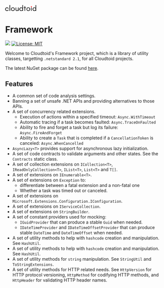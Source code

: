 <img src="https://raw.githubusercontent.com/cloudtoid/assets/master/logos/cloudtoid-black-red.png" width="100">

# Framework

![](https://github.com/cloudtoid/url-pattern/workflows/publish/badge.svg) [![License: MIT](https://img.shields.io/badge/License-MIT-blue.svg)](https://github.com/cloudtoid/url-patterns/blob/master/LICENSE)

Welcome to Cloudtoid's Framework project, which is a library of utility classes, targetting `.netstandard 2.1`, for all Cloudtoid projects.

The latest NuGet package can be found [here](https://www.nuget.org/packages/Cloudtoid.Framework/).

## Features

- A common set of code analysis settings.
- Banning a set of unsafe .NET APIs and providing alternatives to those APIs.
- A set of concurrency related extensions.
  - Execution of actions within a specified timeout: `Async.WithTimeout`
  - Automatic tracing if a task becomes faulted: `Async.TraceOnFaulted`
  - Ability to fire and forget a task but log its failure: `Async.FireAndForget`
  - Ability to create a `Task` that is completed if a `CancellationToken` is canceled: `Async.WhenCancelled`
- `AsyncLazy<T>` provides support for asynchronous lazy initialization.
- A set of code contracts to validate arguments and other states. See the `Contracts` static class.
- A set of collection extensions on `ICollection<T>`, `IReadOnlyCollection<T>`, `IList<T>`, `List<T>` and `T[]`.
- A set of extensions on `IEnumerable<T>`.
- A set of extensions on `Exception` to:
  - differentiate between a fatal extension and a non-fatal one
  - Whether a task was timed out or canceled.
- A set of extensions on `Microsoft.Extensions.Configuration.IConfiguration`.
- A set of extensions on `IServiceCollection`.
- A set of extensions on `StringBuilder`.
- A set of constant providers used for mocking:
  - `IGuidProvider` that can produce a stable `Guid` when needed.
  - `IDateTimeProvider` and `IDateTimeOffsetProvider` that can produce stable `DateTime` and `DateTimeOffset` when needed.
- A set of utility methods to help with `hashcode` creation and manipulation. See `HashUtil`.
- A set of utility methods to help with `hashcode` creation and manipulation. See `HashUtil`.
- A set of utility methods for `string` manipulation. See `StringUtil` and `ToStringExtensions`.
- A set of utility methods for HTTP related needs. See `HttpVersion` for HTTP protocol versioning, `HttpMethod` for codifying HTTP methods, and `HttpHeader` for validating HTTP header names.
